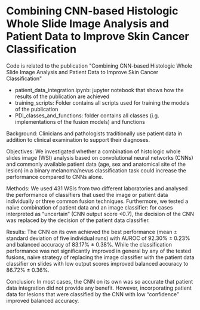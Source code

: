 # Combining CNN-based Histologic Whole Slide Image Analysis and Patient Data to Improve Skin Cancer Classification
Code is related to the publication "Combining CNN-based Histologic Whole Slide Image Analysis and Patient Data to Improve Skin Cancer Classification"

- patient_data_integration.ipynb: jupyter notebook that shows how the results of the publication are achieved
- training_scripts: Folder contains all scripts used for training the models of the publication
- PDI_classes_and_functions: folder contains all classes (i.g. implementations of the fusion models) and functions 

Background: Clinicians and pathologists traditionally use patient data in addition to clinical examination to support their diagnoses. 

Objectives: We investigated whether a combination of histologic whole slides image (WSI) analysis based on convolutional neural networks (CNNs) and commonly available patient data (age, sex and anatomical site of the lesion) in a binary melanoma/nevus classification task could increase the performance compared to CNNs alone.

Methods: We used 431 WSIs from two different laboratories and analysed the performance of classifiers that used the image or patient data individually or three common fusion techniques. Furthermore, we tested a naive combination of patient data and an image classifier: for cases interpreted as “uncertain” (CNN output score <0.7), the decision of the CNN was replaced by the decision of the patient data classifier.

Results: The CNN on its own achieved the best performance (mean ± standard deviation of five individual runs) with AUROC of 92.30% ± 0.23% and balanced accuracy of 83.17% ± 0.38%. While the classification performance was not significantly improved in general by any of the tested fusions, naive strategy of replacing the image classifier with the patient data classifier on slides with low output scores improved balanced accuracy to 86.72% ± 0.36%.

Conclusion: In most cases, the CNN on its own was so accurate that patient data integration did not provide any benefit.  However, incorporating patient data for lesions that were classified by the CNN with low “confidence” improved balanced accuracy.
